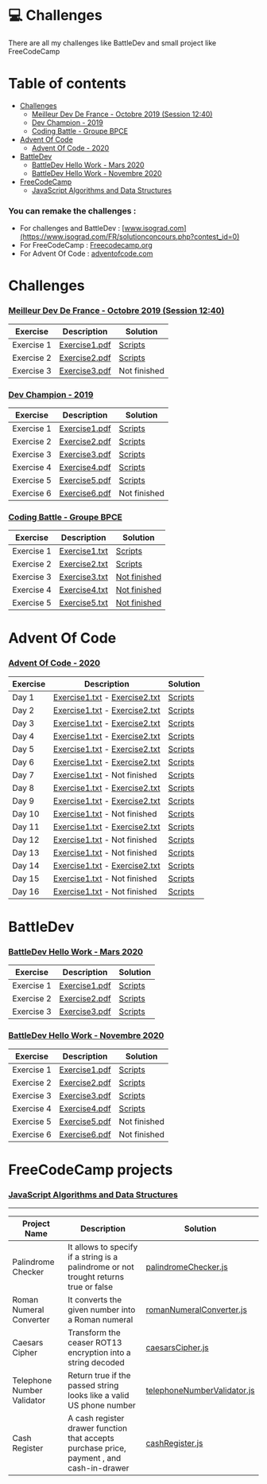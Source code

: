 # 💻 Challenges 

There are all my challenges like BattleDev and small project like FreeCodeCamp

# Table of contents

- [Challenges](#Challenges)
    - [Meilleur Dev De France - Octobre 2019 (Session 12:40)](#MeilleurDevDeFranceOctobre2019Session1240)
    - [Dev Champion - 2019](#DevChampion2019)
    - [Coding Battle - Groupe BPCE](#CodingBattle-GroupeBPCE)
- [Advent Of Code](#AdventOfCode)
    - [Advent Of Code - 2020](#AdventOfCode2020)
- [BattleDev](#BattleDev)
    - [BattleDev Hello Work - Mars 2020](#BattleDevHelloWork-Mars2020)
    - [BattleDev Hello Work - Novembre 2020](#BattleDevHelloWork-Novembre2020)
- [FreeCodeCamp](#FreeCodeCamp)
    - [JavaScript Algorithms and Data Structures](#JavaScriptAlgorithmsandDataStructures)

### You can remake the challenges : 
- For challenges and BattleDev : [www.isograd.com](https://www.isograd.com/FR/solutionconcours.php?contest_id=0)
- For FreeCodeCamp : [Freecodecamp.org](https://www.freecodecamp.org/)
- For Advent Of Code : [adventofcode.com](https://adventofcode.com/)

    

# Challenges <a name="Challenges"></a>

### [Meilleur Dev De France - Octobre 2019 (Session 12:40)](https://github.com/ronanren/Challenges/tree/master/MeilleurDevDeFranceOctobre2019Session1240) <a name="MeilleurDevDeFranceOctobre2019Session1240"></a>

| Exercise | Description | Solution |
| ------ | ------ | ------ |
| Exercise 1  |  [Exercise1.pdf](https://github.com/ronanren/Challenges/blob/master/MeilleurDevDeFranceOctobre2019Session1240/1-Paintball/Exercise1.pdf) | [Scripts](https://github.com/ronanren/Challenges/tree/master/MeilleurDevDeFranceOctobre2019Session1240/1-Paintball) |
| Exercise 2  |  [Exercise2.pdf](https://github.com/ronanren/Challenges/blob/master/MeilleurDevDeFranceOctobre2019Session1240/2-PokemonCardGame/Exercise2.pdf) | [Scripts](https://github.com/ronanren/Challenges/tree/master/MeilleurDevDeFranceOctobre2019Session1240/2-PokemonCardGame) |
| Exercise 3  |  [Exercise3.pdf](https://github.com/ronanren/Challenges/blob/master/MeilleurDevDeFranceOctobre2019Session1240/3-Cocktail/Exercise3.pdf) | Not finished |

### [Dev Champion - 2019](https://github.com/ronanren/Challenges/tree/master/DevChampion2019) <a name="DevChampion2019"></a>

| Exercise | Description | Solution |
| ------ | ------ | ------ |
| Exercise 1  |  [Exercise1.pdf](https://github.com/ronanren/Challenges/blob/master/DevChampion2019/1-Slide/Exercise1.pdf) | [Scripts](https://github.com/ronanren/Challenges/tree/master/DevChampion2019/1-Slide) |
| Exercise 2  |  [Exercise2.pdf](https://github.com/ronanren/Challenges/blob/master/DevChampion2019/2-SeaRescue/Exercise2.pdf) | [Scripts](https://github.com/ronanren/Challenges/tree/master/DevChampion2019/2-SeaRescue) |
| Exercise 3  |  [Exercise3.pdf](https://github.com/ronanren/Challenges/blob/master/DevChampion2019/3-Art/Exercise3.pdf) | [Scripts](https://github.com/ronanren/Challenges/tree/master/DevChampion2019/3-Art) |
| Exercise 4  |  [Exercise4.pdf](https://github.com/ronanren/Challenges/blob/master/DevChampion2019/4-BuggyKeys/Exercise4.pdf) | [Scripts](https://github.com/ronanren/Challenges/tree/master/DevChampion2019/4-BuggyKeys) |
| Exercise 5  |  [Exercise5.pdf](https://github.com/ronanren/Challenges/blob/master/DevChampion2019/5-PeakTraffic/Exercise5.pdf) | [Scripts](https://github.com/ronanren/Challenges/tree/master/DevChampion2019/5-PeakTraffic) |
| Exercise 6  |  [Exercise6.pdf](https://github.com/ronanren/Challenges/blob/master/DevChampion2019/6-Intersections/Exercise6.pdf) | Not finished |

### [Coding Battle - Groupe BPCE](https://github.com/ronanren/Challenges/tree/master/CodingBattle-GroupeBPCE) <a name="CodingBattle-GroupeBPCE"></a>

| Exercise | Description | Solution |
| ------ | ------ | ------ |
| Exercise 1  |  [Exercise1.txt](https://github.com/ronanren/Challenges/blob/master/CodingBattle-GroupeBPCE/1-IntrusionAtFactory/Exercise1.txt) | [Scripts](https://github.com/ronanren/Challenges/tree/master/CodingBattle-GroupeBPCE/1-IntrusionAtFactory) |
| Exercise 2  |  [Exercise2.txt](https://github.com/ronanren/Challenges/blob/master/CodingBattle-GroupeBPCE/2-BreakTheCode/Exercise2.txt) | [Scripts](https://github.com/ronanren/Challenges/tree/master/CodingBattle-GroupeBPCE/2-BreakTheCode) |
| Exercise 3  |  [Exercise3.txt](https://github.com/ronanren/Challenges/blob/master/CodingBattle-GroupeBPCE/3-ShootingWindow/Exercise3.txt) | [Not finished](https://github.com/ronanren/Challenges/tree/master/CodingBattle-GroupeBPCE/3-ShootingWindow) |
| Exercise 4  |  [Exercise4.txt](https://github.com/ronanren/Challenges/blob/master/CodingBattle-GroupeBPCE/4-SecretKey/Exercise4.txt) | [Not finished](https://github.com/ronanren/Challenges/tree/master/CodingBattle-GroupeBPCE/4-SecretKey) |
| Exercise 5  |  [Exercise5.txt](https://github.com/ronanren/Challenges/blob/master/CodingBattle-GroupeBPCE/5-FindTheBoss/Exercise5.txt) | [Not finished](https://github.com/ronanren/Challenges/tree/master/CodingBattle-GroupeBPCE/5-FindTheBoss) |


# Advent Of Code <a name="AdventOfCode"></a>

### [Advent Of Code - 2020](https://github.com/ronanren/Challenges/tree/master/AdventOfCode2020) <a name="AdventOfCode2020"></a>

| Exercise | Description | Solution |
| ------ | ------ | ------ |
| Day 1  |  [Exercise1.txt](https://github.com/ronanren/Challenges/blob/master/AdventOfCode2020/1-ReportRepair/Exercise1.txt) - [Exercise2.txt](https://github.com/ronanren/Challenges/blob/master/AdventOfCode2020/1-ReportRepair/Exercise2.txt) | [Scripts](https://github.com/ronanren/Challenges/tree/master/AdventOfCode2020/1-ReportRepair) |
| Day 2  |  [Exercise1.txt](https://github.com/ronanren/Challenges/blob/master/AdventOfCode2020/2-PasswordPhilosophy/Exercise1.txt) - [Exercise2.txt](https://github.com/ronanren/Challenges/blob/master/AdventOfCode2020/2-PasswordPhilosophy/Exercise2.txt) | [Scripts](https://github.com/ronanren/Challenges/tree/master/AdventOfCode2020/2-PasswordPhilosophy) |
| Day 3  |  [Exercise1.txt](https://github.com/ronanren/Challenges/blob/master/AdventOfCode2020/3-TobogganTrajectory/Exercise1.txt) - [Exercise2.txt](https://github.com/ronanren/Challenges/blob/master/AdventOfCode2020/3-TobogganTrajectory/Exercise2.txt) | [Scripts](https://github.com/ronanren/Challenges/tree/master/AdventOfCode2020/3-TobogganTrajectory) |
| Day 4  |  [Exercise1.txt](https://github.com/ronanren/Challenges/blob/master/AdventOfCode2020/4-PassportProcessing/Exercise1.txt) - [Exercise2.txt](https://github.com/ronanren/Challenges/blob/master/AdventOfCode2020/4-PassportProcessing/Exercise2.txt) | [Scripts](https://github.com/ronanren/Challenges/tree/master/AdventOfCode2020/4-PassportProcessing) |
| Day 5  |  [Exercise1.txt](https://github.com/ronanren/Challenges/blob/master/AdventOfCode2020/5-BinaryBoarding/Exercise1.txt) - [Exercise2.txt](https://github.com/ronanren/Challenges/blob/master/AdventOfCode2020/5-BinaryBoarding/Exercise2.txt) | [Scripts](https://github.com/ronanren/Challenges/tree/master/AdventOfCode2020/5-BinaryBoarding) |
| Day 6  |  [Exercise1.txt](https://github.com/ronanren/Challenges/blob/master/AdventOfCode2020/6-CustomCustoms/Exercise1.txt) - [Exercise2.txt](https://github.com/ronanren/Challenges/blob/master/AdventOfCode2020/6-CustomCustoms/Exercise2.txt) | [Scripts](https://github.com/ronanren/Challenges/tree/master/AdventOfCode2020/6-CustomCustoms) |
| Day 7  |  [Exercise1.txt](https://github.com/ronanren/Challenges/blob/master/AdventOfCode2020/7-HandyHaversacks/Exercise1.txt) - Not finished | [Scripts](https://github.com/ronanren/Challenges/tree/master/AdventOfCode2020/7-HandyHaversacks) |
| Day 8  |  [Exercise1.txt](https://github.com/ronanren/Challenges/blob/master/AdventOfCode2020/8-HandheldHalting/Exercise1.txt) - [Exercise2.txt](https://github.com/ronanren/Challenges/blob/master/AdventOfCode2020/8-HandheldHalting/Exercise2.txt) | [Scripts](https://github.com/ronanren/Challenges/tree/master/AdventOfCode2020/8-HandheldHalting) |
| Day 9  |  [Exercise1.txt](https://github.com/ronanren/Challenges/blob/master/AdventOfCode2020/9-EncodingError/Exercise1.txt) - [Exercise2.txt](https://github.com/ronanren/Challenges/blob/master/AdventOfCode2020/9-EncodingError/Exercise2.txt) | [Scripts](https://github.com/ronanren/Challenges/tree/master/AdventOfCode2020/9-EncodingError) |
| Day 10  |  [Exercise1.txt](https://github.com/ronanren/Challenges/blob/master/AdventOfCode2020/10-AdapterArray/Exercise1.txt) - Not finished | [Scripts](https://github.com/ronanren/Challenges/tree/master/AdventOfCode2020/10-AdapterArray) |
| Day 11  |  [Exercise1.txt](https://github.com/ronanren/Challenges/blob/master/AdventOfCode2020/11-SeatingSystem/Exercise1.txt) - [Exercise2.txt](https://github.com/ronanren/Challenges/blob/master/AdventOfCode2020/11-SeatingSystem/Exercise2.txt) | [Scripts](https://github.com/ronanren/Challenges/tree/master/AdventOfCode2020/11-SeatingSystem) |
| Day 12  |  [Exercise1.txt](https://github.com/ronanren/Challenges/blob/master/AdventOfCode2020/12-RainRisk/Exercise1.txt) - Not finished | [Scripts](https://github.com/ronanren/Challenges/tree/master/AdventOfCode2020/12-RainRisk) |
| Day 13  |  [Exercise1.txt](https://github.com/ronanren/Challenges/blob/master/AdventOfCode2020/13-ShuttleSearch/Exercise1.txt) - Not finished | [Scripts](https://github.com/ronanren/Challenges/tree/master/AdventOfCode2020/13-ShuttleSearch) |
| Day 14  |  [Exercise1.txt](https://github.com/ronanren/Challenges/blob/master/AdventOfCode2020/14-DockingData/Exercise1.txt) - [Exercise2.txt](https://github.com/ronanren/Challenges/blob/master/AdventOfCode2020/14-DockingData/Exercise2.txt) | [Scripts](https://github.com/ronanren/Challenges/tree/master/AdventOfCode2020/14-DockingData) |
| Day 15  |  [Exercise1.txt](https://github.com/ronanren/Challenges/blob/master/AdventOfCode2020/15-RambunctiousRecitation/Exercise1.txt) - Not finished | [Scripts](https://github.com/ronanren/Challenges/tree/master/AdventOfCode2020/15-RambunctiousRecitation) |
| Day 16  |  [Exercise1.txt](https://github.com/ronanren/Challenges/blob/master/AdventOfCode2020/16-TicketTranslation/Exercise1.txt) - Not finished | [Scripts](https://github.com/ronanren/Challenges/tree/master/AdventOfCode2020/16-TicketTranslation) |



# BattleDev <a name="BattleDev"></a>

### [BattleDev Hello Work - Mars 2020](https://github.com/ronanren/Challenges/tree/master/BattleDevHelloWork-Mars2020) <a name="BattleDevHelloWork-Mars2020"></a>

| Exercise | Description | Solution |
| ------ | ------ | ------ |
| Exercise 1  |  [Exercise1.pdf](https://github.com/ronanren/Challenges/blob/master/BattleDevHelloWork-Mars2020/1-Yoghurt/Exercise1.pdf) | [Scripts](https://github.com/ronanren/Challenges/tree/master/BattleDevHelloWork-Mars2020/1-Yoghurt) |
| Exercise 2  |  [Exercise2.pdf](https://github.com/ronanren/Challenges/blob/master/BattleDevHelloWork-Mars2020/2-Cards/Exercise2.pdf) | [Scripts](https://github.com/ronanren/Challenges/tree/master/BattleDevHelloWork-Mars2020/2-Cards) |
| Exercise 3  |  [Exercise3.pdf](https://github.com/ronanren/Challenges/blob/master/BattleDevHelloWork-Mars2020/3-25HoursOn25/Exercise3.pdf) | [Scripts](https://github.com/ronanren/Challenges/tree/master/BattleDevHelloWork-Mars2020/3-25HoursOn25) |


### [BattleDev Hello Work - Novembre 2020](https://github.com/ronanren/Challenges/tree/master/BattleDevHelloWork-Novembre2020) <a name="BattleDevHelloWork-Novembre2020"></a>

| Exercise | Description | Solution |
| ------ | ------ | ------ |
| Exercise 1  |  [Exercise1.pdf](https://github.com/ronanren/Challenges/blob/master/BattleDevHelloWork-Novembre2020/1-BattleDevNov2020/Exercise1.pdf) | [Scripts](https://github.com/ronanren/Challenges/tree/master/BattleDevHelloWork-Novembre2020/1-BattleDevNov2020) |
| Exercise 2  |  [Exercise2.pdf](https://github.com/ronanren/Challenges/blob/master/BattleDevHelloWork-Novembre2020/2-BattleDevNov2020/Exercise2.pdf) | [Scripts](https://github.com/ronanren/Challenges/tree/master/BattleDevHelloWork-Novembre2020/2-BattleDevNov2020) |
| Exercise 3  |  [Exercise3.pdf](https://github.com/ronanren/Challenges/blob/master/BattleDevHelloWork-Novembre2020/3-BattleDevNov2020/Exercise3.pdf) | [Scripts](https://github.com/ronanren/Challenges/tree/master/BattleDevHelloWork-Novembre2020/3-BattleDevNov2020) |
| Exercise 4  |  [Exercise4.pdf](https://github.com/ronanren/Challenges/blob/master/BattleDevHelloWork-Novembre2020/4-BattleDevNov2020/Exercise4.pdf) | [Scripts](https://github.com/ronanren/Challenges/tree/master/BattleDevHelloWork-Novembre2020/4-BattleDevNov2020) |
| Exercise 5  |  [Exercise5.pdf](https://github.com/ronanren/Challenges/blob/master/BattleDevHelloWork-Novembre2020/5-BattleDevNov2020/Exercise5.pdf) | Not finished |
| Exercise 6  |  [Exercise6.pdf](https://github.com/ronanren/Challenges/blob/master/BattleDevHelloWork-Novembre2020/6-BattleDevNov2020/Exercise6.pdf) | Not finished |

# FreeCodeCamp projects <a name="FreeCodeCamp"></a>

### [JavaScript Algorithms and Data Structures](https://github.com/ronanren/Challenges/tree/master/JavaScript-Algorithms-and-Data-Structures) <a name="JavaScriptAlgorithmsandDataStructures"></a>
---
| Project Name | Description | Solution |
| ------ | ------ | ------ |
| Palindrome Checker | It allows to specify if a string is a palindrome or not trought returns true or false | [palindromeChecker.js](https://github.com/ronanren/Challenges/blob/master/JavaScript-Algorithms-and-Data-Structures/palindromeChecker.js) |
| Roman Numeral Converter | It converts the given number into a Roman numeral | [romanNumeralConverter.js](https://github.com/ronanren/Challenges/blob/master/JavaScript-Algorithms-and-Data-Structures/romanNumeralConverter.js) |
| Caesars Cipher | Transform the ceaser ROT13 encryption into a string decoded | [caesarsCipher.js](https://github.com/ronanren/Challenges/blob/master/JavaScript-Algorithms-and-Data-Structures/caesarsCipher.js) |
| Telephone Number Validator | Return true if the passed string looks like a valid US phone number | [telephoneNumberValidator.js](https://github.com/ronanren/Challenges/blob/master/JavaScript-Algorithms-and-Data-Structures/telephoneNumberValidator.js) |
| Cash Register | A cash register drawer function that accepts purchase price, payment , and cash-in-drawer | [cashRegister.js](https://github.com/ronanren/Challenges/blob/master/JavaScript-Algorithms-and-Data-Structures/cashRegister.js) |

